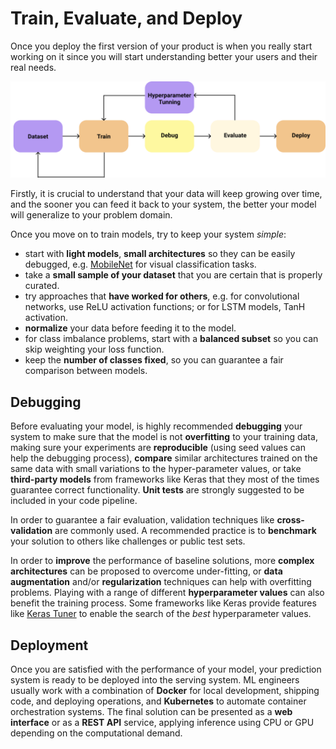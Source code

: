# Train, Evaluate, and Deploy

Once you deploy the first version of your product is when you really start working on it since you will start understanding better your users and their real needs.

![End-to-end workflow for training, evaluation and deploying models.](../.gitbook/assets/train_eval_deploy.png)

Firstly, it is crucial to understand that your data will keep growing over time, and the sooner you can feed it back to your system, the better your model will generalize to your problem domain.

Once you move on to train models, try to keep your system _simple_:

* start with **light models**, **small architectures** so they can be easily debugged, e.g. [MobileNet](https://arxiv.org/abs/1704.04861) for visual classification tasks.
* take a **small sample of your dataset** that you are certain that is properly curated.
* try approaches that **have worked for others**, e.g. for convolutional networks, use ReLU activation functions; or for LSTM models, TanH activation.
* **normalize** your data before feeding it to the model.
* for class imbalance problems, start with a **balanced subset** so you can skip weighting your loss function.
* keep the **number of classes fixed**, so you can guarantee a fair comparison between models.

## Debugging

Before evaluating your model, is highly recommended **debugging** your system to make sure that the model is not **overfitting** to your training data, making sure your experiments are **reproducible** \(using seed values can help the debugging process\), **compare** similar architectures trained on the same data with small variations to the hyper-parameter values, or take **third-party models** from frameworks like Keras that they most of the times guarantee correct functionality. **Unit tests** are strongly suggested to be included in your code pipeline.

In order to guarantee a fair evaluation, validation techniques like **cross-validation** are commonly used. A recommended practice is to **benchmark** your solution to others like challenges or public test sets.

In order to **improve** the performance of baseline solutions, more **complex architectures** can be proposed to overcome under-fitting, or **data augmentation** and/or **regularization** techniques can help with overfitting problems. Playing with a range of different **hyperparameter values** can also benefit the training process. Some frameworks like Keras provide features like [Keras Tuner](https://keras-team.github.io/keras-tuner/) to enable the search of the _best_ hyperparameter values.

## Deployment

Once you are satisfied with the performance of your model, your prediction system is ready to be deployed into the serving system. ML engineers usually work with a combination of **Docker** for local development, shipping code, and deploying operations, and **Kubernetes** to automate container orchestration systems. The final solution can be presented as a **web interface** or as a **REST API** service, applying inference using CPU or GPU depending on the computational demand.





